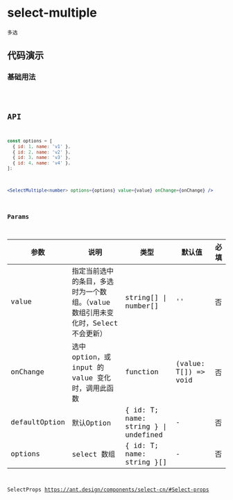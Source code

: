 # select-multiple

`多选`

## 代码演示

### 基础用法

<code src="./select-multiple-use.tsx" />


## API

```jsx | pure
const options = [
  { id: 1, name: 'v1' },
  { id: 2, name: 'v2' },
  { id: 3, name: 'v3' },
  { id: 4, name: 'v4' },
];
```

```jsx | pure
<SelectMultiple<number> options={options} value={value} onChange={onChange} />
```

### Params

| 参数          | 说明                                                                              | 类型                                 | 默认值               | 必填 |
| ------------- | --------------------------------------------------------------------------------- | ------------------------------------ | -------------------- | ---- |
| value         | 指定当前选中的条目，多选时为一个数组。（value 数组引用未变化时，Select 不会更新） | string[] \| number[]                 | ''                   | 否   |
| onChange      | 选中 option，或 input 的 value 变化时，调用此函数                                 | function                             | (value: T[]) => void | 否   |
| defaultOption | 默认Option                                                                        | { id: T; name: string } \| undefined | -                    | 否   |
| options       | select 数组                                                                       | { id: T; name: string }[]            | -                    | 否   |

SelectProps https://ant.design/components/select-cn/#Select-props
